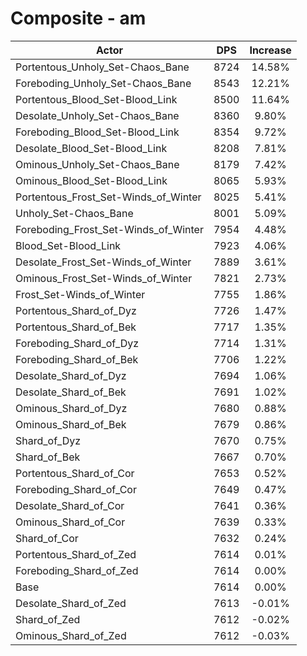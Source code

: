# Composite - am
| Actor | DPS | Increase |
|---|:---:|:---:|
|Portentous_Unholy_Set-Chaos_Bane|8724|14.58%|
|Foreboding_Unholy_Set-Chaos_Bane|8543|12.21%|
|Portentous_Blood_Set-Blood_Link|8500|11.64%|
|Desolate_Unholy_Set-Chaos_Bane|8360|9.80%|
|Foreboding_Blood_Set-Blood_Link|8354|9.72%|
|Desolate_Blood_Set-Blood_Link|8208|7.81%|
|Ominous_Unholy_Set-Chaos_Bane|8179|7.42%|
|Ominous_Blood_Set-Blood_Link|8065|5.93%|
|Portentous_Frost_Set-Winds_of_Winter|8025|5.41%|
|Unholy_Set-Chaos_Bane|8001|5.09%|
|Foreboding_Frost_Set-Winds_of_Winter|7954|4.48%|
|Blood_Set-Blood_Link|7923|4.06%|
|Desolate_Frost_Set-Winds_of_Winter|7889|3.61%|
|Ominous_Frost_Set-Winds_of_Winter|7821|2.73%|
|Frost_Set-Winds_of_Winter|7755|1.86%|
|Portentous_Shard_of_Dyz|7726|1.47%|
|Portentous_Shard_of_Bek|7717|1.35%|
|Foreboding_Shard_of_Dyz|7714|1.31%|
|Foreboding_Shard_of_Bek|7706|1.22%|
|Desolate_Shard_of_Dyz|7694|1.06%|
|Desolate_Shard_of_Bek|7691|1.02%|
|Ominous_Shard_of_Dyz|7680|0.88%|
|Ominous_Shard_of_Bek|7679|0.86%|
|Shard_of_Dyz|7670|0.75%|
|Shard_of_Bek|7667|0.70%|
|Portentous_Shard_of_Cor|7653|0.52%|
|Foreboding_Shard_of_Cor|7649|0.47%|
|Desolate_Shard_of_Cor|7641|0.36%|
|Ominous_Shard_of_Cor|7639|0.33%|
|Shard_of_Cor|7632|0.24%|
|Portentous_Shard_of_Zed|7614|0.01%|
|Foreboding_Shard_of_Zed|7614|0.00%|
|Base|7614|0.00%|
|Desolate_Shard_of_Zed|7613|-0.01%|
|Shard_of_Zed|7612|-0.02%|
|Ominous_Shard_of_Zed|7612|-0.03%|
